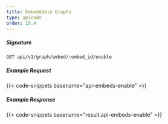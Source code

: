 ```yaml
---
title: Embeddable Graphs
type: apicode
order: 19.4
---
```


##### Signature
`GET api/v1/graph/embed/:embed_id/enable`
##### Example Request
{{< code-snippets basename="api-embeds-enable" >}}
##### Example Response
{{< code-snippets basename="result.api-embeds-enable" >}}
